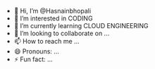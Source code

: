 - 👋 Hi, I’m @Hasnainbhopali
- 👀 I’m interested in CODING
- 🌱 I’m currently learning CLOUD ENGINEERING
- 💞️ I’m looking to collaborate on ...
- 📫 How to reach me ...
- 😄 Pronouns: ...
- ⚡ Fun fact: ...

<!---
Hasnainbhopali/Hasnainbhopali is a ✨ special ✨ repository because its `README.md` (this file) appears on your GitHub profile.
You can click the Preview link to take a look at your changes.
--->
